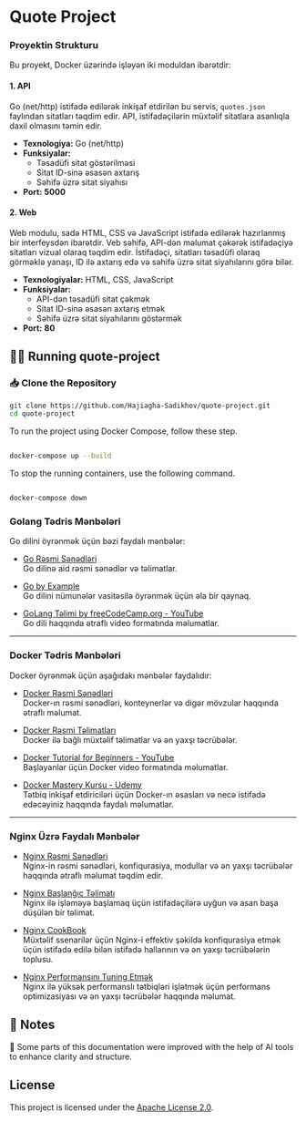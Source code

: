 # Quote Project

### **Proyektin Strukturu**

Bu proyekt, Docker üzərində işləyən iki moduldan ibarətdir:

#### **1. API**
Go (net/http) istifadə edilərək inkişaf etdirilən bu servis, `quotes.json` faylından sitatları təqdim edir. API, istifadəçilərin müxtəlif sitatlara asanlıqla daxil olmasını təmin edir.

- **Texnologiya:** Go (net/http)
- **Funksiyalar:**
  - Təsadüfi sitat göstərilməsi
  - Sitat ID-sinə əsasən axtarış
  - Səhifə üzrə sitat siyahısı
- **Port:** **5000**

#### **2. Web**
Web modulu, sadə HTML, CSS və JavaScript istifadə edilərək hazırlanmış bir interfeysdən ibarətdir. Veb səhifə, API-dən məlumat çəkərək istifadəçiyə sitatları vizual olaraq təqdim edir. İstifadəçi, sitatları təsadüfi olaraq görməklə yanaşı, ID ilə axtarış edə və səhifə üzrə sitat siyahılarını görə bilər.

- **Texnologiyalar:** HTML, CSS, JavaScript
- **Funksiyalar:**
  - API-dən təsadüfi sitat çəkmək
  - Sitat ID-sinə əsasən axtarış etmək
  - Səhifə üzrə sitat siyahılarını göstərmək
- **Port:** **80**



## 👨‍💻 Running quote-project
### 📥 Clone the Repository

```bash
git clone https://github.com/Hajiagha-Sadikhov/quote-project.git
cd quote-project
```


To run the project using Docker Compose, follow these step.
```bash

docker-compose up --build

```

To stop the running containers, use the following command.
```bash

docker-compose down

```


### **Golang Tədris Mənbələri**
Go dilini öyrənmək üçün bəzi faydalı mənbələr:
- [Go Rəsmi Sənədləri](https://go.dev/doc/)<br/>
  Go dilinə aid rəsmi sənədlər və təlimatlar.

- [Go by Example](https://gobyexample.com/)<br/>
  Go dilini nümunələr vasitəsilə öyrənmək üçün əla bir qaynaq.

- [GoLang Təlimi by freeCodeCamp.org - YouTube](https://youtu.be/un6ZyFkqFKo?si=YdrLUV52lBoWbiOF)<br/>
  Go dili haqqında ətraflı video formatında məlumatlar.

---

### **Docker Tədris Mənbələri**
Docker öyrənmək üçün aşağıdakı mənbələr faydalıdır:
- [Docker Rəsmi Sənədləri](https://docs.docker.com/)<br/>
  Docker-ın rəsmi sənədləri, konteynerlər və digər mövzular haqqında ətraflı məlumat.

- [Docker Rəsmi Təlimatları](https://docs.docker.com/guides/)<br/>
  Docker ilə bağlı müxtəlif təlimatlar və ən yaxşı təcrübələr.

- [Docker Tutorial for Beginners - YouTube](https://www.youtube.com/watch?v=fqMOX6JJhGo)<br/>
  Başlayanlar üçün Docker video formatında məlumatlar.

- [Docker Mastery Kursu - Udemy](https://www.udemy.com/course/docker-mastery/)<br/>
  Tətbiq inkişaf etdiriciləri üçün Docker-ın əsasları və necə istifadə edəcəyiniz haqqında faydalı məlumatlar.

---

### **Nginx Üzrə Faydalı Mənbələr**

- [Nginx Rəsmi Sənədləri](https://nginx.org/en/docs/)  
  Nginx-in rəsmi sənədləri, konfiqurasiya, modullar və ən yaxşı təcrübələr haqqında ətraflı məlumat təqdim edir.

- [Nginx Başlanğıc Təlimatı](https://www.digitalocean.com/community/tutorials/an-intuitive-guide-to-nginx-configuration)  
  Nginx ilə işləməyə başlamaq üçün istifadəçilərə uyğun və asan başa düşülən bir təlimat.

- [Nginx CookBook](https://www.nginx.com/resources/wiki/)  
  Müxtəlif ssenarilər üçün Nginx-i effektiv şəkildə konfiqurasiya etmək üçün istifadə edilə bilən istifadə hallarının və ən yaxşı təcrübələrin toplusu.

- [Nginx Performansını Tuning Etmək](https://www.nginx.com/blog/tuning-nginx/)  
  Nginx ilə yüksək performanslı tətbiqləri işlətmək üçün performans optimizasiyası və ən yaxşı təcrübələr haqqında məlumat.



## 📝 Notes  
📌 Some parts of this documentation were improved with the help of AI tools to enhance clarity and structure.

## License

This project is licensed under the [Apache License 2.0](https://www.apache.org/licenses/LICENSE-2.0).